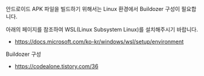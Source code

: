 안드로이드 APK 파일을 빌드하기 위해서는 Linux 환경에서 Buildozer 구성이 필요합니다.

아래의 페이지를 참조하여 WSL(Linux Subsystem Linux)를 설치해주시기 바랍니다.
- https://docs.microsoft.com/ko-kr/windows/wsl/setup/environment

Buildozer 구성
- https://codealone.tistory.com/36

